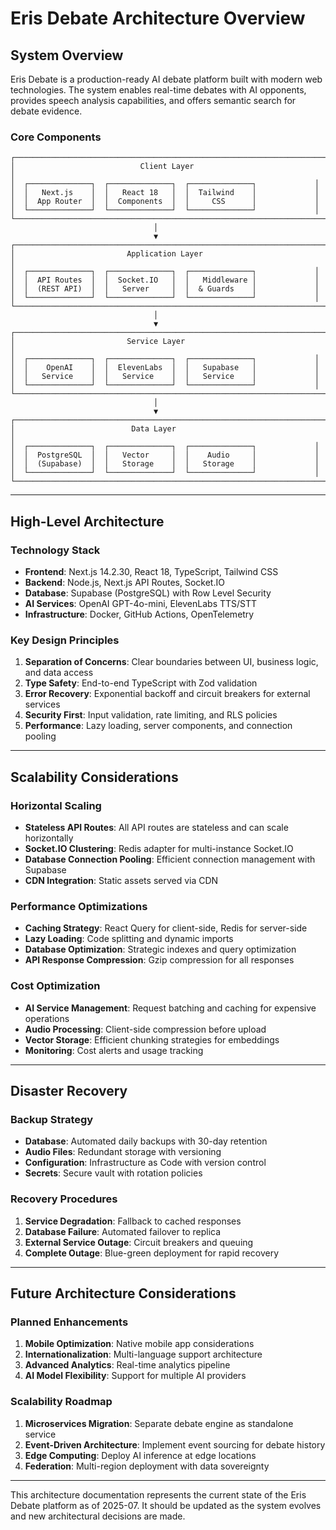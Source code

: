 # Eris Debate Architecture Overview

## System Overview

Eris Debate is a production-ready AI debate platform built with modern web technologies. The system enables real-time debates with AI opponents, provides speech analysis capabilities, and offers semantic search for debate evidence.

### Core Components

```
┌─────────────────────────────────────────────────────────────────────┐
│                            Client Layer                              │
│  ┌──────────────┐  ┌──────────────┐  ┌──────────────┐             │
│  │   Next.js    │  │   React 18   │  │  Tailwind    │             │
│  │  App Router  │  │  Components  │  │     CSS      │             │
│  └──────────────┘  └──────────────┘  └──────────────┘             │
└─────────────────────────────────────────────────────────────────────┘
                                │
                                ▼
┌─────────────────────────────────────────────────────────────────────┐
│                         Application Layer                            │
│  ┌──────────────┐  ┌──────────────┐  ┌──────────────┐             │
│  │  API Routes  │  │  Socket.IO   │  │   Middleware │             │
│  │  (REST API)  │  │   Server     │  │  & Guards    │             │
│  └──────────────┘  └──────────────┘  └──────────────┘             │
└─────────────────────────────────────────────────────────────────────┘
                                │
                                ▼
┌─────────────────────────────────────────────────────────────────────┐
│                         Service Layer                                │
│  ┌──────────────┐  ┌──────────────┐  ┌──────────────┐             │
│  │    OpenAI    │  │  ElevenLabs  │  │   Supabase   │             │
│  │   Service    │  │   Service    │  │   Service    │             │
│  └──────────────┘  └──────────────┘  └──────────────┘             │
└─────────────────────────────────────────────────────────────────────┘
                                │
                                ▼
┌─────────────────────────────────────────────────────────────────────┐
│                          Data Layer                                  │
│  ┌──────────────┐  ┌──────────────┐  ┌──────────────┐             │
│  │  PostgreSQL  │  │   Vector     │  │    Audio     │             │
│  │  (Supabase)  │  │   Storage    │  │   Storage    │             │
│  └──────────────┘  └──────────────┘  └──────────────┘             │
└─────────────────────────────────────────────────────────────────────┘
```

---

## High-Level Architecture

### Technology Stack

- **Frontend**: Next.js 14.2.30, React 18, TypeScript, Tailwind CSS
- **Backend**: Node.js, Next.js API Routes, Socket.IO
- **Database**: Supabase (PostgreSQL) with Row Level Security
- **AI Services**: OpenAI GPT-4o-mini, ElevenLabs TTS/STT
- **Infrastructure**: Docker, GitHub Actions, OpenTelemetry

### Key Design Principles

1. **Separation of Concerns**: Clear boundaries between UI, business logic, and data access
2. **Type Safety**: End-to-end TypeScript with Zod validation
3. **Error Recovery**: Exponential backoff and circuit breakers for external services
4. **Security First**: Input validation, rate limiting, and RLS policies
5. **Performance**: Lazy loading, server components, and connection pooling

---

## Scalability Considerations

### Horizontal Scaling

- **Stateless API Routes**: All API routes are stateless and can scale horizontally
- **Socket.IO Clustering**: Redis adapter for multi-instance Socket.IO
- **Database Connection Pooling**: Efficient connection management with Supabase
- **CDN Integration**: Static assets served via CDN

### Performance Optimizations

- **Caching Strategy**: React Query for client-side, Redis for server-side
- **Lazy Loading**: Code splitting and dynamic imports
- **Database Optimization**: Strategic indexes and query optimization
- **API Response Compression**: Gzip compression for all responses

### Cost Optimization

- **AI Service Management**: Request batching and caching for expensive operations
- **Audio Processing**: Client-side compression before upload
- **Vector Storage**: Efficient chunking strategies for embeddings
- **Monitoring**: Cost alerts and usage tracking

---

## Disaster Recovery

### Backup Strategy

- **Database**: Automated daily backups with 30-day retention
- **Audio Files**: Redundant storage with versioning
- **Configuration**: Infrastructure as Code with version control
- **Secrets**: Secure vault with rotation policies

### Recovery Procedures

1. **Service Degradation**: Fallback to cached responses
2. **Database Failure**: Automated failover to replica
3. **External Service Outage**: Circuit breakers and queuing
4. **Complete Outage**: Blue-green deployment for rapid recovery

---

## Future Architecture Considerations

### Planned Enhancements

1. **Mobile Optimization**: Native mobile app considerations
2. **Internationalization**: Multi-language support architecture
3. **Advanced Analytics**: Real-time analytics pipeline
4. **AI Model Flexibility**: Support for multiple AI providers

### Scalability Roadmap

1. **Microservices Migration**: Separate debate engine as standalone service
2. **Event-Driven Architecture**: Implement event sourcing for debate history
3. **Edge Computing**: Deploy AI inference at edge locations
4. **Federation**: Multi-region deployment with data sovereignty

---

This architecture documentation represents the current state of the Eris Debate platform as of 2025-07. It should be updated as the system evolves and new architectural decisions are made.